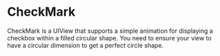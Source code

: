 # CheckMark

CheckMark is a UIView that supports a simple animation for displaying a checkbox within a filled circular shape. You need to ensure your view to have a circular dimension to get a perfect circle shape. 


